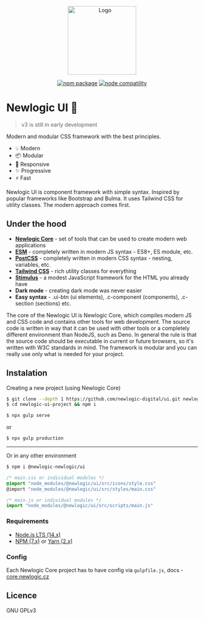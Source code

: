 <p align="center">
  <a href="https://ui.newlogic.cz/" target="_blank" rel="noopener noreferrer">
    <img width="180" src="https://ui.devlogic.cz/assets/favicons/android-chrome-192x192.png" alt="Logo">
  </a>
</p>
<p align="center">
  <a href="https://npmjs.com/package/@newlogic-digital/ui"><img src="https://img.shields.io/npm/v/@newlogic-digital/ui.svg" alt="npm package"></a>
  <a href="https://nodejs.org/en/about/releases/"><img src="https://img.shields.io/node/v/@newlogic-digital/ui.svg" alt="node compatility"></a>
</p>

# Newlogic UI 🎨

> v3 is still in early development

Modern and modular CSS framework with the best principles.

- 💡 Modern
- 📦 Modular
- 📏 Responsive
- ✨️ Progressive
- ⚡️ Fast

Newlogic UI is component framework with simple syntax. Inspired by popular frameworks like Bootstrap and Bulma. It uses Tailwind CSS for utility classes. The modern approach comes first.

## Under the hood
* **[Newlogic Core](https://core.newlogic.cz/)** - set of tools that can be used to create modern web applications
* **[ESM](https://tailwindcss.com/)** - completely written in modern JS syntax - ES8+, ES module, etc.
* **[PostCSS](https://postcss.org/)** - completely written in modern CSS syntax - nesting, variables, etc.
* **[Tailwind CSS](https://tailwindcss.com/)** - rich utility classes for everything
* **[Stimulus](https://stimulus.hotwire.dev/)** - a modest JavaScript framework for the HTML you already have
* **Dark mode** - creating dark mode was never easier
* **Easy syntax** - .ui-btn (ui elements), .c-component (components), .c-section (sections) etc.


The core of the Newlogic UI is Newlogic Core, which compiles modern JS and CSS code and contains other tools for web development. The source code is written in way that it can be used with other tools or a completely different environment than NodeJS, such as Deno. In general the rule is that the source code should be executable in current or future browsers, so it's written with W3C standards in mind. The framework is modular and you can really use only what is needed for your project.

## Instalation

Creating a new project (using Newlogic Core)
```sh
$ git clone --depth 1 https://github.com/newlogic-digital/ui.git newlogic-ui-project
$ cd newlogic-ui-project && npm i
```
```sh
$ npx gulp serve
```
or
```sh
$ npx gulp production
```
___
Or in any other environment
```sh
$ npm i @newlogic-newlogic/ui
```

```css
/* main.css or individual modules */
@import "node_modules/@newlogic/ui/src/icons/style.css"
@import "node_modules/@newlogic/ui/src/styles/main.css"
```

```js
/* main.js or individual modules */
import "node_modules/@newlogic/ui/src/scripts/main.js"
```

### Requirements

- [Node.js LTS (14.x)](https://nodejs.org/en/download/)
- [NPM (7.x)](https://www.npmjs.com/package/npm) or [Yarn (2.x)](https://yarnpkg.com/)

### Config

Each Newlogic Core project has to have config via `gulpfile.js`, docs - [core.newlogic.cz](https://core.newlogic.cz/)

## Licence
GNU GPLv3